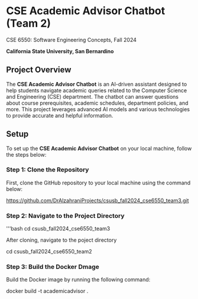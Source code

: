 # CSE Academic Advisor Chatbot (Team 2)
CSE 6550: Software Engineering Concepts, Fall 2024

**California State University, San Bernardino**

## Project Overview

The **CSE Academic Advisor Chatbot** is an AI-driven assistant designed to help students navigate academic queries related to the Computer Science and Engineering (CSE) department. The chatbot can answer questions about course prerequisites, academic schedules, department policies, and more. This project leverages advanced AI models and various technologies to provide accurate and helpful information.


## Setup

To set up the **CSE Academic Advisor Chatbot** on your local machine, follow the steps below:

### Step 1: Clone the Repository

First, clone the GitHub repository to your local machine using the command below:

https://github.com/DrAlzahraniProjects/csusb_fall2024_cse6550_team3.git

### Step 2: Navigate to the Project Directory

'''bash
cd csusb_fall2024_cse6550_team3


After cloning, navigate to the poject directory

cd csusb_fall2024_cse6550_team2


### Step 3: Build the Docker Dmage

Build the Docker image by running the following command:

docker build -t academicadvisor .






